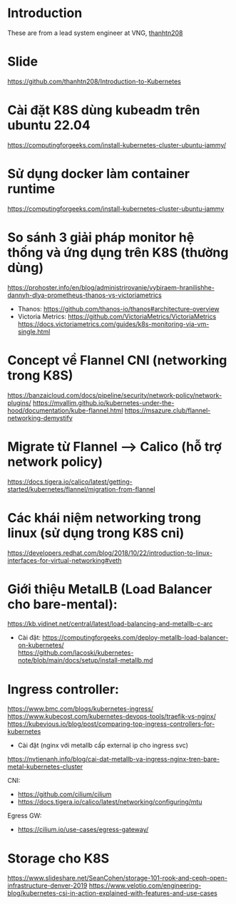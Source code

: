 # Introduction
These are from a lead system engineer at VNG, [thanhtn208](https://github.com/thanhtn208)

# Slide
https://github.com/thanhtn208/Introduction-to-Kubernetes

# Cài đặt K8S dùng kubeadm trên ubuntu 22.04

https://computingforgeeks.com/install-kubernetes-cluster-ubuntu-jammy/

# Sử dụng docker làm container runtime
https://computingforgeeks.com/install-kubernetes-cluster-ubuntu-jammy

# So sánh 3 giải pháp monitor hệ thống và ứng dụng trên K8S (thường dùng)

https://prohoster.info/en/blog/administrirovanie/vybiraem-hranilishhe-dannyh-dlya-prometheus-thanos-vs-victoriametrics

- Thanos: https://github.com/thanos-io/thanos#architecture-overview
- Victoria Metrics:
    https://github.com/VictoriaMetrics/VictoriaMetrics
    https://docs.victoriametrics.com/guides/k8s-monitoring-via-vm-single.html

# Concept về Flannel CNI (networking trong K8S)

https://banzaicloud.com/docs/pipeline/security/network-policy/network-plugins/
https://mvallim.github.io/kubernetes-under-the-hood/documentation/kube-flannel.html
https://msazure.club/flannel-networking-demystify

# Migrate từ Flannel --> Calico (hỗ trợ network policy)

https://docs.tigera.io/calico/latest/getting-started/kubernetes/flannel/migration-from-flannel

# Các khái niệm networking trong linux (sử dụng trong K8S cni)

https://developers.redhat.com/blog/2018/10/22/introduction-to-linux-interfaces-for-virtual-networking#veth

# Giới thiệu MetalLB (Load Balancer cho bare-mental):

https://kb.vidinet.net/central/latest/load-balancing-and-metallb-c-arc

+ Cài đặt:
https://computingforgeeks.com/deploy-metallb-load-balancer-on-kubernetes/  
https://github.com/lacoski/kubernetes-note/blob/main/docs/setup/install-metallb.md

# Ingress controller:

https://www.bmc.com/blogs/kubernetes-ingress/
https://www.kubecost.com/kubernetes-devops-tools/traefik-vs-nginx/
https://kubevious.io/blog/post/comparing-top-ingress-controllers-for-kubernetes

- Cài đặt (nginx với metallb cấp external ip cho ingress svc)

https://nvtienanh.info/blog/cai-dat-metallb-va-ingress-nginx-tren-bare-metal-kubernetes-cluster


CNI:
- https://github.com/cilium/cilium
- https://docs.tigera.io/calico/latest/networking/configuring/mtu

Egress GW:
- https://cilium.io/use-cases/egress-gateway/

# Storage cho K8S
https://www.slideshare.net/SeanCohen/storage-101-rook-and-ceph-open-infrastructure-denver-2019
https://www.velotio.com/engineering-blog/kubernetes-csi-in-action-explained-with-features-and-use-cases
